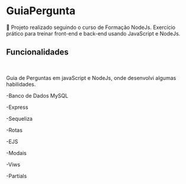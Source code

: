 # GuiaPergunta

📌 Projeto realizado seguindo o curso de Formação NodeJs. Exercício prático para treinar front-end e back-end usando JavaScript e NodeJs.

## <h2>Funcionalidades</h2>
<br>

Guia de Perguntas em javaScript e NodeJs, onde desenvolvi algumas habilidades.

<p>-Banco de Dados MySQL</p>
<p>-Express</p>
<p>-Sequeliza</p>
<p>-Rotas</p>
<p>-EJS</p>
<p>-Modais</p>
<p>-Viws</p>
<p>-Partials</p>
